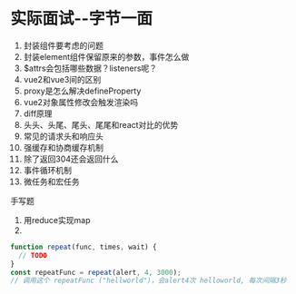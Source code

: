 # 实际面试--字节一面
1. 封装组件要考虑的问题
2. 封装element组件保留原来的参数，事件怎么做
3. $attrs会包括哪些数据？listeners呢？
4. vue2和vue3间的区别
5. proxy是怎么解决defineProperty
6. vue2对象属性修改会触发渲染吗
7. diff原理
8. 头头、头尾、尾头、尾尾和react对比的优势
9. 常见的请求头和响应头
10. 强缓存和协商缓存机制
11. 除了返回304还会返回什么
12. 事件循环机制
13. 微任务和宏任务

手写题
1. 用reduce实现map
2. 
```js
function repeat(func, times, wait) {
  // TODO
}
const repeatFunc = repeat(alert, 4, 3000);
// 调用这个 repeatFunc ("hellworld")，会alert4次 helloworld, 每次间隔3秒
```